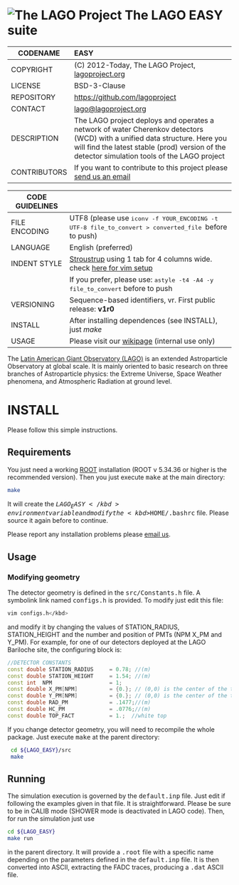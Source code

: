 # ![The LAGO Project](http://lagoproject.org/images/lago-logo-90.png "The LAGO Project") The LAGO EASY suite

| CODENAME			| EASY  |
|-------------------|:------|
| COPYRIGHT			| (C) 2012-Today, The LAGO Project, [lagoproject.org](http://lagoproject.org)|
| LICENSE			| BSD-3-Clause |
| REPOSITORY		| https://github.com/lagoproject |
| CONTACT			| [lago@lagoproject.org](mailto:lago@lagoproject.org)|
| DESCRIPTION		| The LAGO project deploys and operates a network of water Cherenkov detectors (WCD) with a unified data structure. Here you will find the latest stable (prod) version of the detector simulation tools of the LAGO project |
| CONTRIBUTORS		| If you want to contribute to this project please [send us an email](mailto:lago@lagoproject.org)|


| CODE GUIDELINES	|		|
|-------------------|:------|
| FILE ENCODING		| UTF8 (please use <kbd>iconv -f YOUR_ENCODING -t UTF-8 file_to_convert > converted_file </kbd> before to push) |
| LANGUAGE			| English (preferred) |
| INDENT STYLE		| [Stroustrup](http://en.wikipedia.org/wiki/Indent_style#Variant:_Stroustrup) using 1 tab for 4 columns wide. check [here for vim setup](http://tedlogan.com/techblog3.html) |
|					| If you prefer, please use: <kbd>astyle -t4 -A4 -y file_to_convert</kbd> before to push
| VERSIONING		| Sequence-based identifiers, v<version>r<release>. First public release: **v1r0**
| INSTALL			| After installing dependences (see INSTALL), just *make*
| USAGE				| Please visit our [wikipage](http://wiki.lagoproject.org) (internal use only)|

The [Latin American Giant Observatory (LAGO)](http://lagoproject.org) is an extended Astroparticle Observatory at global scale. It is mainly oriented to basic research on three branches of Astroparticle physics: the Extreme Universe, Space Weather phenomena, and Atmospheric Radiation at ground level.

# INSTALL

Please follow this simple instructions.

## Requirements

You just need a working [ROOT](http://root.cern.ch/) installation (ROOT v 5.34.36 or higher is the recommended version). Then you just execute <kbd>make</kbd> at the main directory:

```bash
make
```

It will create the <kbd>${LAGO_EASY}</kbd> environment variable and modify the <kbd>$HOME/.bashrc</kbd> file. Please source it again before to continue.

Please report any installation problems please [email us](mailto:lago@lagoproject.org).

## Usage

### Modifying geometry

The detector geometry is defined in the <kbd>src/Constants.h</kbd> file. A symbolink link named <kbd>configs.h</kbd> is provided. To modify just edit this file:

```bash
vim configs.h</kbd>
```

and modify it by changing the values of STATION_RADIUS, STATION_HEIGHT and the number and position of PMTs (NPM X_PM and Y_PM). For example, for one of our detectors deployed at the LAGO Bariloche site, the configuring block is:

``` cpp
//DETECTOR CONSTANTS
const double STATION_RADIUS     = 0.78; //(m)
const double STATION_HEIGHT     = 1.54; //(m)
const int  NPM                  = 1;
const double X_PM[NPM]          = {0.}; // (0,0) is the center of the tank roof
const double Y_PM[NPM]          = {0.}; // (0,0) is the center of the tank roof
const double RAD_PM             = .1477;//(m)
const double HC_PM              = .0776;//(m)
const double TOP_FACT           = 1.;  //white top
```

If you change detector geometry, you will need to recompile the whole package. Just execute <kbd>make</kbd> at the parent directory:

```bash
 cd ${LAGO_EASY}/src
 make
```

## Running

The simulation execution is governed by the <kbd>default.inp</kbd> file. Just edit if following the examples given in that file. It is straightforward. Please be sure to be in CALIB mode (SHOWER mode is deactivated in LAGO code). Then, for run the simulation just use

```bash
cd ${LAGO_EASY}
make run
```

in the parent directory. It will provide a <kbd>.root</kbd> file with a specific name depending on the parameters defined in the <kbd>default.inp</kbd> file. It is then converted into ASCII, extracting the FADC traces, producing a <kbd>.dat</kbd> ASCII file.
